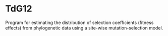 TdG12
=====

Program for estimating the distribution of selection coefficients (fitness effects) from phylogenetic data using a site-wise mutation-selection model.

